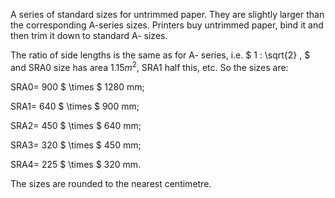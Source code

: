 A series of standard sizes for untrimmed paper. They are slightly larger
than the corresponding A-series sizes. Printers buy untrimmed paper,
bind it and then trim it down to standard A- sizes.

The ratio of side lengths is the same as for A- series, i.e.
$ 1 : \sqrt{2} , $ and SRA0 size has area $1.15m^{2},$ SRA1 half this,
etc. So the sizes are:

SRA0= 900 $ \times $ 1280 mm;

SRA1= 640 $ \times $ 900 mm;

SRA2= 450 $ \times $ 640 mm;

SRA3= 320 $ \times $ 450 mm;

SRA4= 225 $ \times $ 320 mm.

The sizes are rounded to the nearest centimetre.

